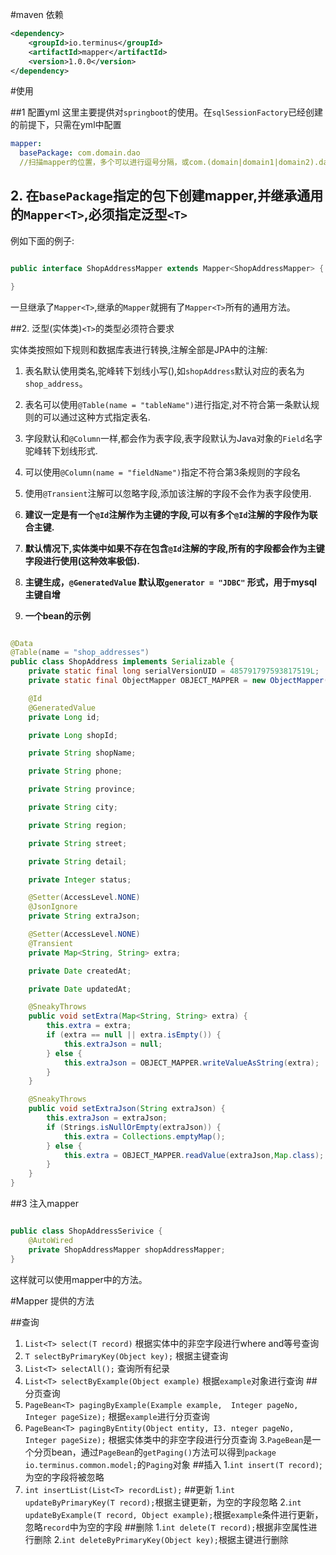 #maven 依赖

```xml
<dependency>
    <groupId>io.terminus</groupId>
    <artifactId>mapper</artifactId>
    <version>1.0.0</version>
</dependency>
```


#使用

##1 配置yml
这里主要提供对`springboot`的使用。在`sqlSessionFactory`已经创建的前提下，只需在yml中配置

```yml
mapper:
  basePackage: com.domain.dao 
  //扫描mapper的位置，多个可以进行逗号分隔，或com.(domain|domain1|domain2).dao
```

## 2. 在`basePackage`指定的包下创建mapper,并继承通用的`Mapper<T>`,必须指定泛型`<T>`

例如下面的例子:

```java

public interface ShopAddressMapper extends Mapper<ShopAddressMapper> {

}
```	


一旦继承了`Mapper<T>`,继承的`Mapper`就拥有了`Mapper<T>`所有的通用方法。

##2. 泛型(实体类)`<T>`的类型必须符合要求

实体类按照如下规则和数据库表进行转换,注解全部是JPA中的注解:

1. 表名默认使用类名,驼峰转下划线小写(),如`shopAddress`默认对应的表名为`shop_address`。

2. 表名可以使用`@Table(name = "tableName")`进行指定,对不符合第一条默认规则的可以通过这种方式指定表名.

3. 字段默认和`@Column`一样,都会作为表字段,表字段默认为Java对象的`Field`名字驼峰转下划线形式.

4. 可以使用`@Column(name = "fieldName")`指定不符合第3条规则的字段名

5. 使用`@Transient`注解可以忽略字段,添加该注解的字段不会作为表字段使用.

6. <b>建议一定是有一个`@Id`注解作为主键的字段,可以有多个`@Id`注解的字段作为联合主键.</b>

7. <b>默认情况下,实体类中如果不存在包含`@Id`注解的字段,所有的字段都会作为主键字段进行使用(这种效率极低).</b>

8. <b>主键生成，`@GeneratedValue` 默认取`generator = "JDBC"` 形式，用于mysql主键自增</b>

9. <b>一个bean的示例</b>

```java

@Data
@Table(name = "shop_addresses")
public class ShopAddress implements Serializable {
    private static final long serialVersionUID = 485791797593817519L;
    private static final ObjectMapper OBJECT_MAPPER = new ObjectMapper();

    @Id
    @GeneratedValue
    private Long id;

    private Long shopId;

    private String shopName;

    private String phone;

    private String province;

    private String city;

    private String region;

    private String street;

    private String detail;

    private Integer status;

    @Setter(AccessLevel.NONE)
    @JsonIgnore
    private String extraJson;

    @Setter(AccessLevel.NONE)
    @Transient
    private Map<String, String> extra;

    private Date createdAt;

    private Date updatedAt;

    @SneakyThrows
    public void setExtra(Map<String, String> extra) {
        this.extra = extra;
        if (extra == null || extra.isEmpty()) {
            this.extraJson = null;
        } else {
            this.extraJson = OBJECT_MAPPER.writeValueAsString(extra);
        }
    }

    @SneakyThrows
    public void setExtraJson(String extraJson) {
        this.extraJson = extraJson;
        if (Strings.isNullOrEmpty(extraJson)) {
            this.extra = Collections.emptyMap();
        } else {
            this.extra = OBJECT_MAPPER.readValue(extraJson,Map.class);
        }
    }
}

```

##3 注入mapper

```java

public class ShopAddressSerivice {
	@AutoWired
    private ShopAddressMapper shopAddressMapper;
}

```
这样就可以使用mapper中的方法。

#Mapper 提供的方法

##查询
1. `List<T> select(T record)` 根据实体中的非空字段进行where and等号查询
2. `T selectByPrimaryKey(Object key);` 根据主键查询
3. `List<T> selectAll();` 查询所有纪录
4. `List<T> selectByExample(Object example)` 根据`example`对象进行查询
##分页查询
1. `PageBean<T> pagingByExample(Example example,  Integer pageNo, Integer pageSize);`
根据`example`进行分页查询
2. `PageBean<T> pagingByEntity(Object entity, I3. nteger pageNo, Integer pageSize);`
根据实体类中的非空字段进行分页查询
3.`PageBean`是一个分页bean，通过`PageBean`的`getPaging()`方法可以得到`package io.terminus.common.model;`的`Paging`对象
##插入
1.`int insert(T record)`;
为空的字段将被忽略
2. `int insertList(List<T> recordList);`
##更新
1.`int updateByPrimaryKey(T record);`根据主键更新，为空的字段忽略
2.`int updateByExample(T record, Object example);`根据`example`条件进行更新，忽略`record`中为空的字段
##删除
1.`int delete(T record);`根据非空属性进行删除
2.`int deleteByPrimaryKey(Object key);`根据主键进行删除






